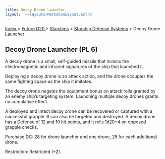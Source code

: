 ```yaml
---
title: Decoy Drone Launcher
layout: '~/layouts/MarkdownLayout.astro'
---
```


[ Index ](/) > [ Future D20 ](/future.d20.srd) > [Starships](/future.d20.srd/starships) > [Starship Defense Systems](/future.d20.srd/starships/starship.defense.systems) > Decoy Drone Launcher

## Decoy Drone Launcher (PL 6)

A decoy drone is a small, self-guided missile that mimics the electromagnetic
and infrared signatures of the ship that launched it.

Deploying a decoy drone is an attack action, and the drone occupies the same
fighting space as the ship it imitates.

The decoy drone negates the equipment bonus on attack rolls granted by an
enemy ship’s targeting system. Launching multiple decoy drones grants no
cumulative effect.

A deployed and intact decoy drone can be recovered or captured with a
successful grapple. It can also be targeted and destroyed. A decoy drone has a
Defense of 12 and 10 hit points, and it rolls 1d20+4 on opposed grapple
checks.

Purchase DC: 28 for drone launcher and one drone, 25 for each additional
drone.

Restriction: Restricted (+2).

